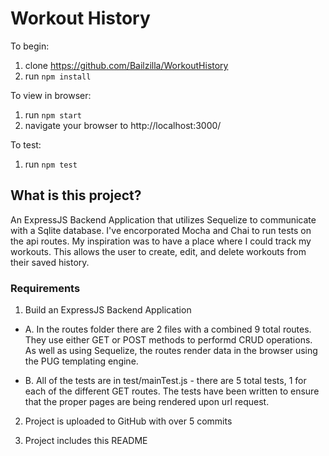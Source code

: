 # Workout History

To begin: 
1. clone https://github.com/Bailzilla/WorkoutHistory
2. run `npm install`

To view in browser:
1. run `npm start`
2. navigate your browser to http://localhost:3000/

To test:
1. run `npm test`


## What is this project?
An ExpressJS Backend Application that utilizes Sequelize to communicate with a Sqlite database. I've encorporated Mocha and Chai to run tests on the api routes. My inspiration was to have a place where I could track my workouts. This allows the user to create, edit, and delete workouts from their saved history. 

### Requirements
1. Build an ExpressJS Backend Application 

- A. In the routes folder there are 2 files with a combined 9 total routes. They use either GET or POST methods to performd CRUD operations. As well as using Sequelize, the routes render data in the browser using the PUG templating engine. 

- B. All of the tests are in test/mainTest.js - there are 5 total tests, 1 for each of the different GET routes. The tests have been written to ensure that the proper pages are being rendered upon url request.

2. Project is uploaded to GitHub with over 5 commits

3. Project includes this README

